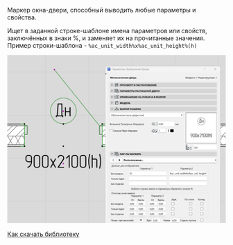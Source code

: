 Маркер окна-двери, способный выводить любые параметры и свойства.

Ищет в заданной строке-шаблоне имена параметров или свойств, заключённых в знаки %, и заменяет их на прочитанные значения.
Пример строки-шаблона - `%ac_unit_width%х%ac_unit_height%(h)`

![](https://github.com/kuvbur/gdl_bibl/blob/master/wiki/mark/mark_1.png)


[Как скачать библиотеку](https://github.com/kuvbur/gdl_bibl/wiki/%D0%9A%D0%B0%D0%BA-%D1%81%D0%BA%D0%B0%D1%87%D0%B0%D1%82%D1%8C-%D0%B1%D0%B8%D0%B1%D0%BB%D0%B8%D0%BE%D1%82%D0%B5%D0%BA%D0%B8)
